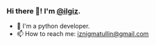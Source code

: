 ### Hi there 👋! I'm [**@ilgiz**](https://github.com/ilgiz_n).

- 🐍 I'm a python developer.
- 📫 How to reach me: iznigmatullin@gmail.com

<!--
**ilgiz-n/ilgiz-n** is a ✨ _special_ ✨ repository because its `README.md` (this file) appears on your GitHub profile.

Here are some ideas to get you started:

- 🔭 I’m currently working on ...
- 🌱 I’m currently learning ...
- 👯 I’m looking to collaborate on ...
- 🤔 I’m looking for help with ...
- 💬 Ask me about ...
- 📫 How to reach me: ...
- 😄 Pronouns: ...
- ⚡ Fun fact: ...
-->
